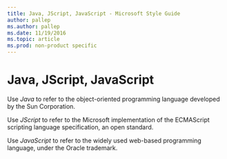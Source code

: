 ```yaml
---
title: Java, JScript, JavaScript - Microsoft Style Guide
author: pallep
ms.author: pallep
ms.date: 11/19/2016
ms.topic: article
ms.prod: non-product specific
---
```


# Java, JScript, JavaScript

Use *Java* to refer to the object-oriented programming language developed by the Sun Corporation.

Use *JScript* to refer to the Microsoft implementation of the ECMAScript scripting language specification, an open standard. 

Use *JavaScript* to refer to the widely used web-based programming language, under the Oracle trademark.

